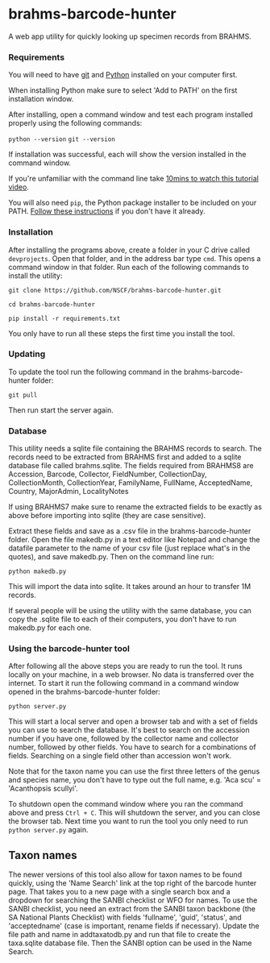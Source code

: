 # brahms-barcode-hunter

A web app utility for quickly looking up specimen records from BRAHMS. 

### Requirements
You will need to have [git](https://git-scm.com/downloads) and [Python](https://www.python.org/downloads/) installed on your computer first. 

When installing Python make sure to select 'Add to PATH' on the first installation window. 

After installing, open a command window and test each program installed properly using the following commands:

`python --version`
`git --version`

If installation was successful, each will show the version installed in the command window. 

If you're unfamiliar with the command line take [10mins to watch this tutorial video](https://youtu.be/MBBWVgE0ewk).

You will also need `pip`, the Python package installer to be included on your PATH. [Follow these instructions](https://www.alphr.com/pip-is-not-recognized-as-an-internal-or-external-command/) if you don't have it already.

### Installation
After installing the programs above, create a folder in your C drive called `devprojects`. Open that folder, and in the address bar type `cmd`. This opens a command window in that folder. Run each of the following commands to install the utility:

`git clone https://github.com/NSCF/brahms-barcode-hunter.git`

`cd brahms-barcode-hunter`

`pip install -r requirements.txt`

You only have to run all these steps the first time you install the tool. 

### Updating
To update the tool run the following command in the brahms-barcode-hunter folder:

`git pull`

Then run start the server again. 

### Database
This utility needs a sqlite file containing the BRAHMS records to search. The records need to be extracted from BRAHMS first and added to a sqlite database file called brahms.sqlite. The fields required from BRAHMS8 are Accession, Barcode, Collector, FieldNumber, CollectionDay, CollectionMonth, CollectionYear, FamilyName, FullName, AcceptedName, Country, MajorAdmin, LocalityNotes

If using BRAHMS7 make sure to rename the extracted fields to be exactly as above before importing into sqlite (they are case sensitive). 

Extract these fields and save as a .csv file in the brahms-barcode-hunter folder. Open the file makedb.py in a text editor like Notepad and change the datafile parameter to the name of your csv file (just replace what's in the quotes), and save makedb.py. Then on the command line run:

`python makedb.py`

This will import the data into sqlite. It takes around an hour to transfer 1M records. 

If several people will be using the utility with the same database, you can copy the .sqlite file to each of their computers, you don't have to run makedb.py for each one.

### Using the barcode-hunter tool
After following all the above steps you are ready to run the tool. It runs locally on your machine, in a web browser. No data is transferred over the internet. To start it run the following command in a command window opened in the brahms-barcode-hunter folder:

`python server.py`

This will start a local server and open a browser tab and with a set of fields you can use to search the database. It's best to search on the accession number if you have one, followed by the collector name and collector number, followed by other fields. You have to search for a combinations of fields. Searching on a single field other than accession won't work.

Note that for the taxon name you can use the first three letters of the genus and species name, you don't have to type out the full name, e.g. 'Aca scu' = 'Acanthopsis scullyi'.

To shutdown open the command window where you ran the command above and press `Ctrl + C`. This will shutdown the server, and you can close the browser tab. Next time you want to run the tool you only need to run `python server.py` again. 

## Taxon names

The newer versions of this tool also allow for taxon names to be found quickly, using the 'Name Search' link at the top right of the barcode hunter page. That takes you to a new page with a single search box and a dropdown for searching the SANBI checklist or WFO for names. To use the SANBI checklist, you need an extract from the SANBI taxon backbone (the SA National Plants Checklist) with fields 'fullname', 'guid', 'status', and 'acceptedname' (case is important, rename fields if necessary). Update the file path and name in addtaxatodb.py and run that file to create the taxa.sqlite database file. Then the SANBI option can be used in the Name Search. 